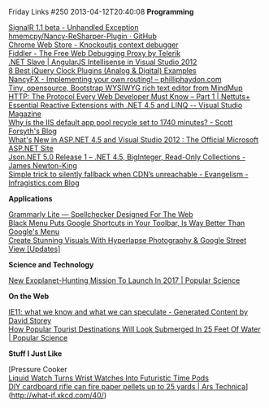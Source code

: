 Friday Links #250
2013-04-12T20:40:08
**Programming**

[SignalR 1.1 beta - Unhandled Exception](http://weblogs.asp.net/davidfowler/archive/2013/04/11/signalr-1-1-beta.aspx)  
[hmemcpy/Nancy-ReSharper-Plugin · GitHub](https://github.com/hmemcpy/Nancy-ReSharper-Plugin/)  
[Chrome Web Store - Knockoutjs context debugger](https://chrome.google.com/webstore/detail/knockoutjs-context-debugg/oddcpmchholgcjgjdnfjmildmlielhof)  
[Fiddler - The Free Web Debugging Proxy by Telerik](http://fiddler2.com/)  
[.NET Slave | AngularJS Intellisense in Visual Studio 2012](http://madskristensen.net/post/AngularJS-Intellisense-in-Visual-Studio-2012.aspx)  
[8 Best jQuery Clock Plugins (Analog & Digital) Examples](http://www.aspdotnet-suresh.com/2013/04/8-best-jquery-clock-plugins-analog.html)  
[NancyFX - Implementing your own routing! – philliphaydon.com](http://www.philliphaydon.com/2013/04/nancyfx-implementing-your-own-routing/)  
[Tiny, opensource, Bootstrap WYSIWYG rich text editor from MindMup](http://mindmup.github.io/bootstrap-wysiwyg/)  
[HTTP: The Protocol Every Web Developer Must Know – Part 1 | Nettuts+](http://net.tutsplus.com/tutorials/tools-and-tips/http-the-protocol-every-web-developer-must-know-part-1/)  
[Essential Reactive Extensions with .NET 4.5 and LINQ -- Visual Studio Magazine](http://visualstudiomagazine.com/articles/2013/04/10/essential-reactive-extensions.aspx)  
[Why is the IIS default app pool recycle set to 1740 minutes? - Scott Forsyth's Blog](http://weblogs.asp.net/owscott/archive/2013/04/06/why-is-the-iis-default-app-pool-recycle-set-to-1740-minutes.aspx)  
[What's New in ASP.NET 4.5 and Visual Studio 2012 : The Official Microsoft ASP.NET Site](http://www.asp.net/vnext/overview/aspnet/whats-new)  
[Json.NET 5.0 Release 1 – .NET 4.5, BigInteger, Read-Only Collections - James Newton-King](http://james.newtonking.com/archive/2013/04/07/json-net-5-0-release-1-net-4-5-biginteger-read-only-collections.aspx)  
[Simple trick to silently fallback when CDN’s unreachable - Evangelism - Infragistics.com Blog](http://www.infragistics.com/community/blogs/nanil/archive/2013/04/10/simple-trick-to-silently-fallback-when-cdn-s-unreachable.aspx)

**Applications**

[Grammarly Lite — Spellchecker Designed For The Web](http://www.grammarly.com/download/chrome)  
[Black Menu Puts Google Shortcuts in Your Toolbar, Is Way Better Than Google's Menu](http://lifehacker.com/5994273/black-menu-adds-shortcuts-to-all-your-google-services-in-one-place)  
[Create Stunning Visuals With Hyperlapse Photography & Google Street View [Updates]](http://www.makeuseof.com/tag/canadian-design-firm-creates-stunning-visuals-with-hyperlapse-photography-and-google-street-view-updates/)

**Science and Technology**

[New Exoplanet-Hunting Mission To Launch In 2017 | Popular Science](http://www.popsci.com/science/article/2013-04/new-exoplanet-hunting-mission-launch-2017)

**On the Web**

[IE11: what we know and what we can speculate - Generated Content by David Storey](http://generatedcontent.org/post/47216611856/ie11)  
[How Popular Tourist Destinations Will Look Submerged In 25 Feet Of Water | Popular Science](http://www.popsci.com/science/article/2013-04/how-popular-tourist-destinations-will-look-2125)

**Stuff I Just Like**

[Pressure Cooker  
[Liquid Watch Turns Wrist Watches Into Futuristic Time Pods](http://www.bitrebels.com/technology/liquid-watch-type-3-prototype/)  
[DIY cardboard rifle can fire paper pellets up to 25 yards | Ars Technica](http://arstechnica.com/gadgets/2013/04/diy-cardboard-rifle-can-fire-paper-pellets-up-to-25-yeards/)](http://what-if.xkcd.com/40/)

